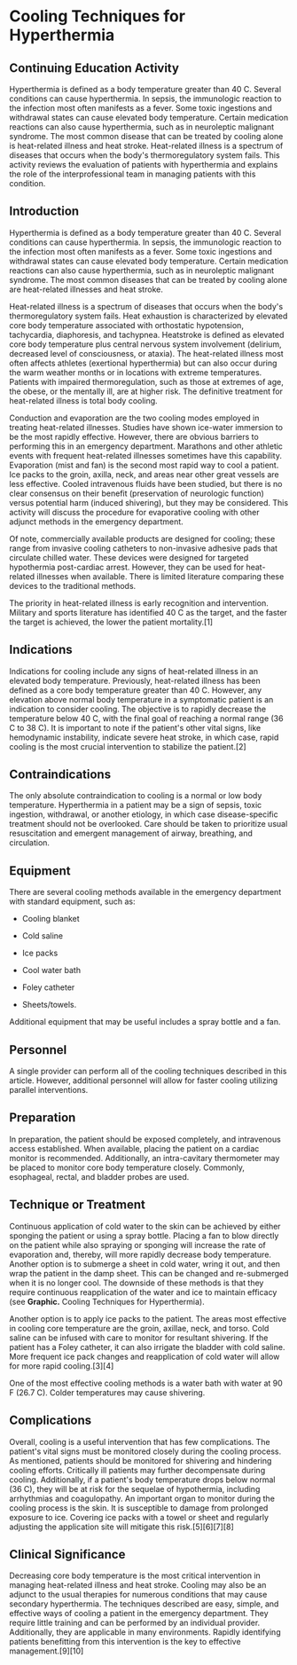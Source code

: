 # Cooling Techniques for Hyperthermia
## Continuing Education Activity

Hyperthermia is defined as a body temperature greater than 40 C. Several conditions can cause hyperthermia. In sepsis, the immunologic reaction to the infection most often manifests as a fever. Some toxic ingestions and withdrawal states can cause elevated body temperature. Certain medication reactions can also cause hyperthermia, such as in neuroleptic malignant syndrome. The most common disease that can be treated by cooling alone is heat-related illness and heat stroke. Heat-related illness is a spectrum of diseases that occurs when the body's thermoregulatory system fails. This activity reviews the evaluation of patients with hyperthermia and explains the role of the interprofessional team in managing patients with this condition.

## Introduction

Hyperthermia is defined as a body temperature greater than 40 C. Several conditions can cause hyperthermia. In sepsis, the immunologic reaction to the infection most often manifests as a fever. Some toxic ingestions and withdrawal states can cause elevated body temperature. Certain medication reactions can also cause hyperthermia, such as in neuroleptic malignant syndrome. The most common diseases that can be treated by cooling alone are heat-related illnesses and heat stroke.

Heat-related illness is a spectrum of diseases that occurs when the body's thermoregulatory system fails. Heat exhaustion is characterized by elevated core body temperature associated with orthostatic hypotension, tachycardia, diaphoresis, and tachypnea. Heatstroke is defined as elevated core body temperature plus central nervous system involvement (delirium, decreased level of consciousness, or ataxia). The heat-related illness most often affects athletes (exertional hyperthermia) but can also occur during the warm weather months or in locations with extreme temperatures. Patients with impaired thermoregulation, such as those at extremes of age, the obese, or the mentally ill, are at higher risk. The definitive treatment for heat-related illness is total body cooling.

Conduction and evaporation are the two cooling modes employed in treating heat-related illnesses. Studies have shown ice-water immersion to be the most rapidly effective. However, there are obvious barriers to performing this in an emergency department. Marathons and other athletic events with frequent heat-related illnesses sometimes have this capability. Evaporation (mist and fan) is the second most rapid way to cool a patient. Ice packs to the groin, axilla, neck, and areas near other great vessels are less effective. Cooled intravenous fluids have been studied, but there is no clear consensus on their benefit (preservation of neurologic function) versus potential harm (induced shivering), but they may be considered. This activity will discuss the procedure for evaporative cooling with other adjunct methods in the emergency department. 

Of note, commercially available products are designed for cooling; these range from invasive cooling catheters to non-invasive adhesive pads that circulate chilled water. These devices were designed for targeted hypothermia post-cardiac arrest. However, they can be used for heat-related illnesses when available. There is limited literature comparing these devices to the traditional methods.

The priority in heat-related illness is early recognition and intervention. Military and sports literature has identified 40 C as the target, and the faster the target is achieved, the lower the patient mortality.[1]

## Indications

Indications for cooling include any signs of heat-related illness in an elevated body temperature. Previously, heat-related illness has been defined as a core body temperature greater than 40 C. However, any elevation above normal body temperature in a symptomatic patient is an indication to consider cooling. The objective is to rapidly decrease the temperature below 40 C, with the final goal of reaching a normal range (36 C to 38 C). It is important to note if the patient's other vital signs, like hemodynamic instability, indicate severe heat stroke, in which case, rapid cooling is the most crucial intervention to stabilize the patient.[2]

## Contraindications

The only absolute contraindication to cooling is a normal or low body temperature. Hyperthermia in a patient may be a sign of sepsis, toxic ingestion, withdrawal, or another etiology, in which case disease-specific treatment should not be overlooked. Care should be taken to prioritize usual resuscitation and emergent management of airway, breathing, and circulation.

## Equipment

There are several cooling methods available in the emergency department with standard equipment, such as:

  * Cooling blanket

  * Cold saline

  * Ice packs

  * Cool water bath

  * Foley catheter

  * Sheets/towels.

Additional equipment that may be useful includes a spray bottle and a fan.

## Personnel

A single provider can perform all of the cooling techniques described in this article. However, additional personnel will allow for faster cooling utilizing parallel interventions.

## Preparation

In preparation, the patient should be exposed completely, and intravenous access established. When available, placing the patient on a cardiac monitor is recommended. Additionally, an intra-cavitary thermometer may be placed to monitor core body temperature closely. Commonly, esophageal, rectal, and bladder probes are used.

## Technique or Treatment

Continuous application of cold water to the skin can be achieved by either sponging the patient or using a spray bottle. Placing a fan to blow directly on the patient while also spraying or sponging will increase the rate of evaporation and, thereby, will more rapidly decrease body temperature. Another option is to submerge a sheet in cold water, wring it out, and then wrap the patient in the damp sheet. This can be changed and re-submerged when it is no longer cool. The downside of these methods is that they require continuous reapplication of the water and ice to maintain efficacy (see **Graphic.** Cooling Techniques for Hyperthermia).

Another option is to apply ice packs to the patient. The areas most effective in cooling core temperature are the groin, axillae, neck, and torso. Cold saline can be infused with care to monitor for resultant shivering. If the patient has a Foley catheter, it can also irrigate the bladder with cold saline. More frequent ice pack changes and reapplication of cold water will allow for more rapid cooling.[3][4]

One of the most effective cooling methods is a water bath with water at 90 F (26.7 C). Colder temperatures may cause shivering.

## Complications

Overall, cooling is a useful intervention that has few complications. The patient's vital signs must be monitored closely during the cooling process. As mentioned, patients should be monitored for shivering and hindering cooling efforts. Critically ill patients may further decompensate during cooling. Additionally, if a patient's body temperature drops below normal (36 C), they will be at risk for the sequelae of hypothermia, including arrhythmias and coagulopathy. An important organ to monitor during the cooling process is the skin. It is susceptible to damage from prolonged exposure to ice. Covering ice packs with a towel or sheet and regularly adjusting the application site will mitigate this risk.[5][6][7][8]

## Clinical Significance

Decreasing core body temperature is the most critical intervention in managing heat-related illness and heat stroke. Cooling may also be an adjunct to the usual therapies for numerous conditions that may cause secondary hyperthermia. The techniques described are easy, simple, and effective ways of cooling a patient in the emergency department. They require little training and can be performed by an individual provider. Additionally, they are applicable in many environments. Rapidly identifying patients benefitting from this intervention is the key to effective management.[9][10]
